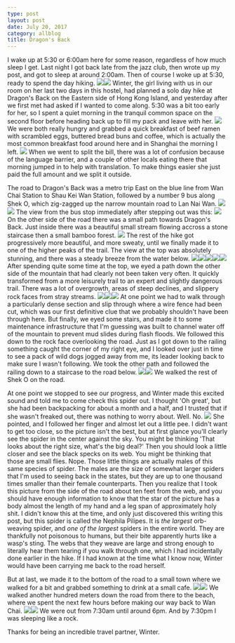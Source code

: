 ```yaml
---
type: post
layout: post
date: July 20, 2017
category: allblog
title: Dragon's Back
---
```


I wake up at 5:30 or 6:00am here for some reason, regardless of how much sleep I get. Last night I got back late from the jazz club, then wrote up my post, and got to sleep at around 2:00am. Then of course I woke up at 5:30, ready to spend the day hiking. <img class='post-img' src='{{ "/assets/img/travel/SE_Asia/Day3/IMG_20170720_061419.jpeg" }}'/><img class='post-img' src='{{ "/assets/img/travel/SE_Asia/Day3/IMG_20170720_060907_186.jpeg" }}'/> Winter, the girl living with us in our room on her last two days in this hostel, had planned a solo day hike at Dragon's Back on the Eastern side of Hong Kong Island, and yesterday after we first met had asked if I wanted to come along. 5:30 was a bit too early for her, so I spent a quiet morning in the tranquil common space on the second floor before heading back up to fill my pack and leave with her. <img class='post-img' src='{{ "/assets/img/travel/SE_Asia/Day3/IMG_20170720_065630.jpeg" }}'/> We were both really hungry and grabbed a quick breakfast of beef ramen with scrambled eggs, buttered bread buns and coffee, which is actually the most common breakfast food around here and in Shanghai the morning I left. <img class='post-img' src='{{ "/assets/img/travel/SE_Asia/Day3/IMG_20170720_083033~2.jpeg" }}'/> When we went to split the bill, there was a lot of confusion because of the language barrier, and a couple of other locals eating there that morning jumped in to help with translation. To make things easier she just paid the full amount and we split it outside.

The road to Dragon's Back was a metro trip East on the blue line from Wan Chai Station to Shau Kei Wan Station, followed by a number 9 bus along Shek O, which zig-zagged up the narrow mountain road to Lan Nai Wan. <img class='post-img' src='{{ "/assets/img/travel/SE_Asia/Day3/IMG_20170720_085735.jpeg" }}'/><img class='post-img' src='{{ "/assets/img/travel/SE_Asia/Day3/IMG_20170720_090040~2.jpeg" }}'/> The view from the bus stop immediately after stepping out was this: <img class='post-img' src='{{ "/assets/img/travel/SE_Asia/Day3/IMG_20170720_092001.jpeg" }}'/> On the other side of the road there was a small path towards Dragon's Back. Just inside there was a beautiful small stream flowing accross a stone staircase then a small bamboo forest. <img class='post-img' src='{{ "/assets/img/travel/SE_Asia/Day3/IMG_20170720_092410.jpeg" }}'/> The rest of the hike got progressively more beautiful, and more sweaty, until we finally made it to one of the higher peaks of the trail. The view at the top was absolutely stunning, and there was a steady breeze from the water below. <img class='post-img' src='{{ "/assets/img/travel/SE_Asia/Day3/IMG_20170720_100218~2.jpeg" }}'/><img class='post-img' src='{{ "/assets/img/travel/SE_Asia/Day3/IMG_20170720_100839~2.jpeg" }}'/><img class='post-img' src='{{ "/assets/img/travel/SE_Asia/Day3/IMG_20170720_101022~2.jpeg" }}'/><img class='post-img' src='{{ "/assets/img/travel/SE_Asia/Day3/IMG_20170720_102026~2.jpeg" }}'/><img class='post-img' src='{{ "/assets/img/travel/SE_Asia/Day3/IMG_20170720_102606~2.jpeg" }}'/> After spending quite some time at the top, we eyed a path down the other side of the mountain that had clearly not been taken very often. It quickly transformed from a more leisurely trail to an expert and slightly dangerous trail. There was a lot of overgrowth, areas of steep declines, and slippery rock faces from stray streams. <img class='post-img' src='{{ "/assets/img/travel/SE_Asia/Day3/IMG_20170720_104218.jpeg" }}'/><img class='post-img' src='{{ "/assets/img/travel/SE_Asia/Day3/IMG_20170720_104852.jpeg" }}'/><img class='post-img' src='{{ "/assets/img/travel/SE_Asia/Day3/IMG_20170720_104858.jpeg" }}'/> At one point we had to walk through a particularly dense section and slip through where a wire fence had been cut, which was our first definitive clue that we probably shouldn't have been through here. But finally, we eyed some stairs, and made it to some maintenance infrastructure that I'm guessing was built to channel water off of the mountain to prevent mud slides during flash floods. We followed this down to the rock face overlooking the road. Just as I got down to the railing something caught the corner of my right eye, and I looked over just in time to see a pack of wild dogs jogged away from me, its leader looking back to make sure I wasn't following. We took the other path and followed the railing down to a staircase to the road below. <img class='post-img' src='{{ "/assets/img/travel/SE_Asia/Day3/IMG_20170720_110413.jpeg" }}'/><img class='post-img' src='{{ "/assets/img/travel/SE_Asia/Day3/IMG_20170720_111301~2.jpeg" }}'/> We walked the rest of Shek O on the road. 

At one point we stopped to see our progress, and Winter made this excited sound and told me to come check this spider out. I thought 'Oh great', but she had been backpacking for about a month and a half, and I trusted that if she wasn't freaked out, there was nothing to worry about. Well. No. <img class='post-img' src='{{ "/assets/img/travel/SE_Asia/Day3/IMG_20170720_113613.jpeg" }}'/> She pointed, and I followed her finger and almost let out a little pee. I didn't want to get too close, so the picture isn't the best, but at first glance you'll clearly see the spider in the center against the sky. You might be thinking 'That looks about the right size, what's the big deal?' Then you should look a little closer and see the black specks on its web. You might be thinking that those are small flies. Nope. Those little things are actually males of this same species of spider. The males are the size of somewhat larger spiders that I'm used to seeing back in the states, but they are up to one thousand times smaller than their female counterparts. Then you realize that I took this picture from the side of the road about ten feet from the web, and you should have enough information to know that the star of the picture has a body almost the length of my hand and a leg span of approximately holy shit. I didn't know this at the time, and only just discovered this writing this post, but this spider is called the Nephila Pilipes. It is *the largest* orb-weaving spider, and *one of the largest* spiders in the entire world. They are thankfully not poisonous to humans, but their bite apparently hurts like a wasp's sting. The webs that they weave are large and strong enough to literally hear them tearing if you walk through one, which I had incidentally done earlier in the hike. If I had known at the time what I know now, Winter would have been carrying me back to the road herself.

But at last, we made it to the bottom of the road to a small town where we walked for a bit and grabbed something to drink at a small cafe. <img class='post-img' src='{{ "/assets/img/travel/SE_Asia/Day3/IMG_20170720_114917~2.jpeg" }}'/><img class='post-img' src='{{ "/assets/img/travel/SE_Asia/Day3/IMG_20170720_115547~2.jpeg" }}'/> We walked another hundred meters down the road from there to the beach, where we spent the next few hours before making our way back to Wan Chai. <img class='post-img' src='{{ "/assets/img/travel/SE_Asia/Day3/IMG_20170720_125512~2.jpeg" }}'/><img class='post-img' src='{{ "/assets/img/travel/SE_Asia/Day3/IMG_20170720_152545~2.jpeg" }}'/> We were out from 7:30am until around 6pm. And by 7:30pm I was sleeping like a rock. 

Thanks for being an incredible travel partner, Winter.
